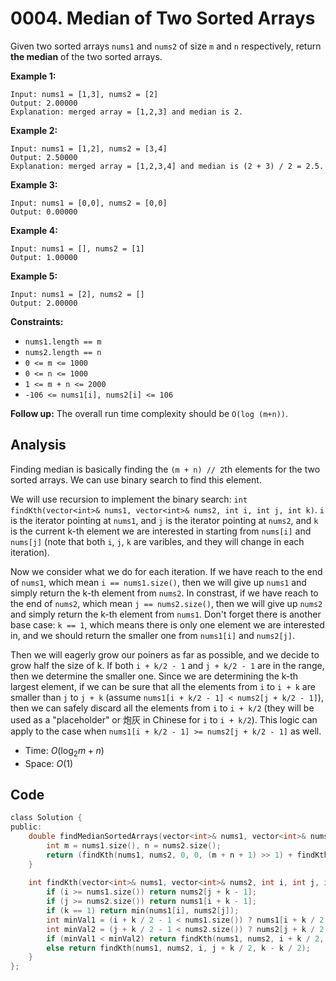 # 0004. Median of Two Sorted Arrays

Given two sorted arrays `nums1` and `nums2` of size `m` and `n` respectively, return **the median** of the two sorted arrays.

 

**Example 1:**

```
Input: nums1 = [1,3], nums2 = [2]
Output: 2.00000
Explanation: merged array = [1,2,3] and median is 2.
```

**Example 2:**

```
Input: nums1 = [1,2], nums2 = [3,4]
Output: 2.50000
Explanation: merged array = [1,2,3,4] and median is (2 + 3) / 2 = 2.5.
```

**Example 3:**

```
Input: nums1 = [0,0], nums2 = [0,0]
Output: 0.00000
```

**Example 4:**

```
Input: nums1 = [], nums2 = [1]
Output: 1.00000
```

**Example 5:**

```
Input: nums1 = [2], nums2 = []
Output: 2.00000
```

 

**Constraints:**

- `nums1.length == m`
- `nums2.length == n`
- `0 <= m <= 1000`
- `0 <= n <= 1000`
- `1 <= m + n <= 2000`
- `-106 <= nums1[i], nums2[i] <= 106`

 

**Follow up:** The overall run time complexity should be `O(log (m+n))`.

## Analysis

Finding median is basically finding the `(m + n) // 2`th elements for the two sorted arrays. We can use binary search to find this element.

We will use recursion to implement the binary search: `int findKth(vector<int>& nums1, vector<int>& nums2, int i, int j, int k)`. `i` is the iterator pointing at `nums1`, and `j` is the iterator pointing at `nums2`, and `k` is the current k-th element we are interested in starting from `nums[i]` and `nums[j]` (note that both `i`, `j`, `k` are varibles, and they will change in each iteration).

Now we consider what we do for each iteration. If we have reach to the end of `nums1`, which mean `i == nums1.size()`, then we will give up `nums1` and simply return the k-th element from `nums2`. In constrast, if we have reach to the end of `nums2`, which mean `j == nums2.size()`, then we will give up `nums2` and simply return the k-th element from `nums1`. Don't forget there is another base case: `k == 1`, which means there is only one element we are interested in, and we should return the smaller one from `nums1[i]` and `nums2[j]`. 

Then we will eagerly grow our poiners as far as possible, and we decide to grow half the size of k. If both `i + k/2 - 1` and `j + k/2 - 1` are in the range, then we determine the smaller one. Since we are determining the k-th largest element, if we can be sure that all the elements from `i` to `i + k` are smaller than `j` to `j + k` (assume `nums1[i + k/2 - 1] < nums2[j + k/2 - 1]`), then we can safely discard all the elements from `i` to `i + k/2` (they will be used as a "placeholder" or 炮灰 in Chinese for `i` to `i + k/2`). This logic can apply to the case when `nums1[i + k/2 - 1] >= nums2[j + k/2 - 1]` as well.

* Time: $O(\log_2{m + n})$
* Space: $O(1)$

## Code

```c
class Solution {
public:
    double findMedianSortedArrays(vector<int>& nums1, vector<int>& nums2) {
        int m = nums1.size(), n = nums2.size();
        return (findKth(nums1, nums2, 0, 0, (m + n + 1) >> 1) + findKth(nums1, nums2, 0, 0, (m + n + 2) >> 1)) / 2.0;
    }
    
    int findKth(vector<int>& nums1, vector<int>& nums2, int i, int j, int k) {
        if (i >= nums1.size()) return nums2[j + k - 1];
        if (j >= nums2.size()) return nums1[i + k - 1];
        if (k == 1) return min(nums1[i], nums2[j]);
        int minVal1 = (i + k / 2 - 1 < nums1.size()) ? nums1[i + k / 2 - 1] : INT_MAX;
        int minVal2 = (j + k / 2 - 1 < nums2.size()) ? nums2[j + k / 2 - 1] : INT_MAX;
        if (minVal1 < minVal2) return findKth(nums1, nums2, i + k / 2, j, k - k / 2);
        else return findKth(nums1, nums2, i, j + k / 2, k - k / 2);
    }
};
```